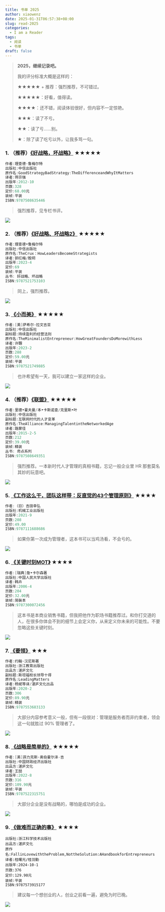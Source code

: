 ```yaml
---
title: 书单 2025
author: xiaowenz
date: 2025-01-31T06:57:38+08:00
slug: read-2025
categories:
  - I am a Reader
tags:
  - 阅读
  - 书单
draft: false
---
```


> **2025，继续记录吧。**
>
> 我的评分标准大概是这样的：
>
> ★★★★★ + 推荐：强烈推荐，不可错过。
> 
> ★★★★★：好看，值得读。
> 
> ★★★★：还不错，阅读体验很好，但内容不一定惊艳。
> 
> ★★★：读了不亏。
> 
> ★★：读了亏……别。
> 
> ★：除了读了吃亏以外，让我多骂一句。

### 1. （推荐）[《好战略，坏战略》](https://book.douban.com/subject/20261700/) ★★★★★

```go
作者:理查德·鲁梅尔特
出版社:中信出版社
原作名:GoodStrategyBadStrategy:TheDifferenceandWhyItMatters
译者:蒋宗强
出版年:2012-10
页数:328
定价:68.00元
装帧:平装
ISBN:9787508635446
```

> 强烈推荐，见专栏书评。

![](https://cdn.sa.net/2025/02/02/w5G7h3A9BjzfNxa.jpg)

### 2. （推荐）[《好战略、坏战略2》](https://book.douban.com/subject/36360660/) ★★★★★

```go
作者:理查德•鲁梅尔特
出版社:中信出版社
原作名:TheCrux：HowLeadersBecomeStrategists
译者:郭红梅/殷玥
出版年:2023-4
定价:69
装帧:平装
丛书: 好战略、坏战略
ISBN:9787521753103
```

> 同上，强烈推荐。

![](https://cdn.sa.net/2025/02/02/3UApthejubZ9LFQ.jpg)

### 3. [《小而美》](https://book.douban.com/subject/36280425/) ★★★★★

```go
作者:[美]萨希尔·拉文吉亚
出版社:中信出版社
副标题:持续盈利的经营法则
原作名:TheMinimalistEntrepreneur:HowGreatFoundersDoMorewithLess
译者:许翾
出版年:2023-2
页数:288
定价:59.00元
装帧:平装
ISBN:9787521749885
```

> 也许希望有一天，我可以建立一家这样的企业。

![](https://cdn.sa.net/2025/02/02/5N8BQFsqbALIuvd.jpg)

### 4. （推荐）[《联盟》](https://book.douban.com/subject/26308014/) ★★★★★

```go
作者:里德•霍夫曼/本•卡斯诺查/克里斯•叶
出版社:中信出版社
副标题:互联网时代的人才变革
原作名:TheAlliance:ManagingTalentintheNetworkedAge
译者:路蒙佳
出版年:2015-2-5
页数:212
定价:39.00元
装帧:精装
丛书: 奇点系列
ISBN:9787508649351
```

> 强烈推荐。一本新时代人才管理的真相书籍，忘记一般企业里 HR 那套莫名其妙的玩意吧。

![](https://cdn.sa.net/2025/02/02/KXqm8csGPVygNTR.jpg)

### 5. [《工作这么干，团队这样带：反直觉的43个管理原则》](https://book.douban.com/subject/35616258/) ★★★★

```go
作者:（日）吉田幸弘
出版社:机械工业出版社
出版年:2021-9
页数:208
定价:49.00
ISBN:9787111688686
```

> 如果你第一次成为管理者，这本书可以当鸡汤看，不会亏的。

![](https://cdn.sa.net/2025/02/02/LjHXAt2DzFwNOB1.jpg)

### 6. [《关键时刻MOT》](https://book.douban.com/subject/1768398/) ★★★★

```go
作者:[瑞典]詹•卡尔森著
出版社:中国人民大学出版社
译者:韩卉
出版年:2006-4
页数:204
定价:32.00元
装帧:简裝本
ISBN:9787300072456
```

> 这本书是本商业销售书籍，但我把他作为职场书籍推荐过。和你打交道的人，在很多你体会不到的细节上会定义你，从来定义你未来的可能性。不要忽略这些关键时刻。

![](https://cdn.sa.net/2025/02/02/Rmn1l96A4Evt3Ne.jpg)

### 7. [《要领》](https://book.douban.com/subject/34951531/) ★★★

```go
作者:约翰·汉尼斯著
出版社:浙江教育出版社
出品方:湛庐文化
副标题:斯坦福校长领导十得
原作名:LeadingMatters
译者:杨斌等译/湛庐文化出品
出版年:2020-2
页数:306
定价:89.90元
装帧:精装
ISBN:9787553683133
```

> 大部分内容参考意义一般，但有一段很对：管理是服务者而非约束者，领会这一句就胜过 90% 管理者了。

![](https://cdn.sa.net/2025/02/02/AICRFvzJOfPQEoM.jpg)

### 8. [《战略是简单的》](https://book.douban.com/subject/36057498/) ★★★★★

```go
作者:[美]菲力克斯·奥伯霍尔泽-吉
出版社:中国财政经济出版社
出品方:湛庐文化
译者:王喆
出版年:2022-8
页数:316
定价:109.90元
装帧:平装
ISBN:9787522315751
```

> 大部分企业是没有战略的，哪怕是成功的企业。

![](https://cdn.sa.net/2025/02/02/TdsbknxmwE8Oy2V.png)

### 9. [《做难而正确的事》](https://book.douban.com/subject/37054102/) ★★★★

```go作者:[以]尤里·莱文
出版社:浙江科学技术出版社
出品方:湛庐文化
原作名:FallinLovewiththeProblem,NottheSolution:AHandbookforEntrepreneurs
译者:桂曙光/桂羽勤
出版年:2024-10-1
页数:376
定价:129.90元
装帧:平装
ISBN:9787573915177
```

> 建议每一个想创业的人，创业之前看一遍，避免为时已晚。

![](https://cdn.sa.net/2025/02/02/75Iw3dQeNj4Umc8.jpg)